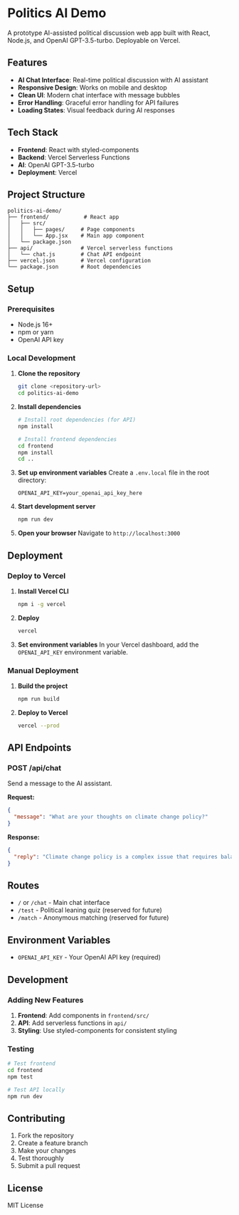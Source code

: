 # Politics AI Demo

A prototype AI-assisted political discussion web app built with React, Node.js, and OpenAI GPT-3.5-turbo. Deployable on Vercel.

## Features

- **AI Chat Interface**: Real-time political discussion with AI assistant
- **Responsive Design**: Works on mobile and desktop
- **Clean UI**: Modern chat interface with message bubbles
- **Error Handling**: Graceful error handling for API failures
- **Loading States**: Visual feedback during AI responses

## Tech Stack

- **Frontend**: React with styled-components
- **Backend**: Vercel Serverless Functions
- **AI**: OpenAI GPT-3.5-turbo
- **Deployment**: Vercel

## Project Structure

```
politics-ai-demo/
├── frontend/           # React app
│   ├── src/
│   │   ├── pages/     # Page components
│   │   └── App.jsx    # Main app component
│   └── package.json
├── api/               # Vercel serverless functions
│   └── chat.js        # Chat API endpoint
├── vercel.json        # Vercel configuration
└── package.json       # Root dependencies
```

## Setup

### Prerequisites

- Node.js 16+ 
- npm or yarn
- OpenAI API key

### Local Development

1. **Clone the repository**
   ```bash
   git clone <repository-url>
   cd politics-ai-demo
   ```

2. **Install dependencies**
   ```bash
   # Install root dependencies (for API)
   npm install
   
   # Install frontend dependencies
   cd frontend
   npm install
   cd ..
   ```

3. **Set up environment variables**
   Create a `.env.local` file in the root directory:
   ```
   OPENAI_API_KEY=your_openai_api_key_here
   ```

4. **Start development server**
   ```bash
   npm run dev
   ```

5. **Open your browser**
   Navigate to `http://localhost:3000`

## Deployment

### Deploy to Vercel

1. **Install Vercel CLI**
   ```bash
   npm i -g vercel
   ```

2. **Deploy**
   ```bash
   vercel
   ```

3. **Set environment variables**
   In your Vercel dashboard, add the `OPENAI_API_KEY` environment variable.

### Manual Deployment

1. **Build the project**
   ```bash
   npm run build
   ```

2. **Deploy to Vercel**
   ```bash
   vercel --prod
   ```

## API Endpoints

### POST /api/chat

Send a message to the AI assistant.

**Request:**
```json
{
  "message": "What are your thoughts on climate change policy?"
}
```

**Response:**
```json
{
  "reply": "Climate change policy is a complex issue that requires balancing environmental protection with economic considerations..."
}
```

## Routes

- `/` or `/chat` - Main chat interface
- `/test` - Political leaning quiz (reserved for future)
- `/match` - Anonymous matching (reserved for future)

## Environment Variables

- `OPENAI_API_KEY` - Your OpenAI API key (required)

## Development

### Adding New Features

1. **Frontend**: Add components in `frontend/src/`
2. **API**: Add serverless functions in `api/`
3. **Styling**: Use styled-components for consistent styling

### Testing

```bash
# Test frontend
cd frontend
npm test

# Test API locally
npm run dev
```

## Contributing

1. Fork the repository
2. Create a feature branch
3. Make your changes
4. Test thoroughly
5. Submit a pull request

## License

MIT License
